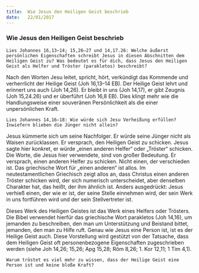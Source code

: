 ```yaml
---
title:  Wie Jesus den Heiligen Geist beschrieb
date:   22/01/2017
---
```


### Wie Jesus den Heiligen Geist beschrieb 

`Lies Johannes 16,13–14; 15,26–27 und 14,17.26: Welche äußerst persönlichen Eigenschaften schreibt Jesus in diesen Abschnitten dem Heiligen Geist zu? Was bedeutet es für dich, dass Jesus den Heiligen Geist als Helfer und Tröster (parakletos) beschreibt?` 

Nach den Worten Jesu leitet, spricht, hört, verkündigt das Kommende und verherrlicht der Heilige Geist (Joh 16,13–14 EB). Der Heilige Geist lehrt und erinnert uns auch (Joh 14,26). Er bleibt in uns (Joh 14,17), er gibt Zeugnis (Joh 15,24.26) und er überführt (Joh 16,8 EB). Dies klingt mehr wie die Handlungsweise einer souveränen Persönlichkeit als die einer unpersönlichen Kraft. 

`Lies Johannes 14,16–18: Wie würde sich Jesu Verheißung erfüllen? Inwiefern blieben die Jünger nicht allein?` 

Jesus kümmerte sich um seine Nachfolger. Er würde seine Jünger nicht als Waisen zurücklassen. Er versprach, den Heiligen Geist zu schicken. Jesus sagte hier konkret, er würde „einen anderen Helfer“ oder „Tröster“ schicken. Die Worte, die Jesus hier verwendete, sind von großer Bedeutung. Er versprach, einen anderen Helfer zu schicken. Nicht einen, der verschieden ist. Das griechische Wort für „einen anderen“ ist allos. Im neutestamentlichen Griechisch zeigt allos an, dass Christus einen anderen Tröster schicken wird, der sich numerisch unterscheidet, aber denselben Charakter hat, das heißt, der ihm ähnlich ist. Anders ausgedrückt: Jesus verhieß einen, der wie er ist, der seine Stelle einnehmen wird, der sein Werk in uns fortführen wird und der sein Stellvertreter ist. 

Dieses Werk des Heiligen Geistes ist das Werk eines Helfers oder Trösters. Die Bibel verwendet hierfür das griechische Wort parakletos (Joh 14,16), um jemanden zu beschreiben, den man um Unterstützung und Beistand bittet, jemanden, den man zu Hilfe ruft. Genau wie Jesus eine Person ist, ist es der Heilige Geist auch. Diese Vorstellung wird gestützt von der Tatsache, dass dem Heiligen Geist oft personenbezogene Eigenschaften zugeschrieben werden (siehe Joh 14,26; 15,26; Apg 15,28; Röm 8,26; 1. Kor 12,11; 1 Tim 4,1). 

`Warum tröstet es viel mehr zu wissen, dass der Heilige Geist eine Person ist und keine bloße Kraft?` 